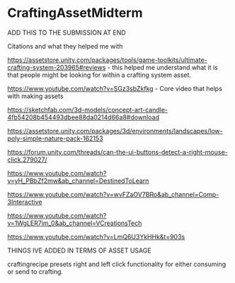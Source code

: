 # CraftingAssetMidterm


ADD THIS TO THE SUBMISSION AT END


Citations and what they helped me with

https://assetstore.unity.com/packages/tools/game-toolkits/ultimate-crafting-system-203965#reviews - this helped me understand what it is that people might be looking for within a crafting system asset.

https://www.youtube.com/watch?v=SGz3sbZkfkg - Core video that helps with making assets

https://sketchfab.com/3d-models/concept-art-candle-4fb54208b454493dbee88da0214d66a8#download

https://assetstore.unity.com/packages/3d/environments/landscapes/low-poly-simple-nature-pack-162153

https://forum.unity.com/threads/can-the-ui-buttons-detect-a-right-mouse-click.279027/

https://www.youtube.com/watch?v=yH_PBbZf2mw&ab_channel=DestinedToLearn

https://www.youtube.com/watch?v=wvFZaOV7BRo&ab_channel=Comp-3Interactive

https://www.youtube.com/watch?v=1WgLER7im_0&ab_channel=VCreationsTech

https://www.youtube.com/watch?v=LmQ6U3YkHHk&t=903s



THINGS IVE ADDED IN TERMS OF ASSET USAGE

craftingrecipe presets
right and left click functionality for either consuming or send to crafting.
